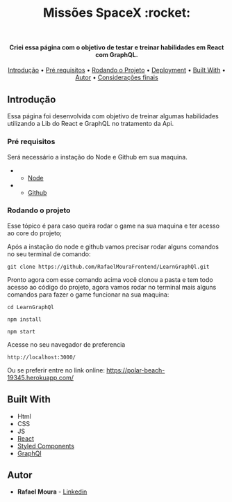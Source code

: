 <h1 align="center">
  Missões SpaceX :rocket:
  <br>
  <br>
</h1>

<h4 align="center">Criei essa página com o objetivo de testar e treinar habilidades em React com GraphQL.</h4>


<p align="center">
  <a href="#Introdução">Introdução</a> •
  <a href="#Pré-requisitos">Pré requisitos</a> •
  <a href="#Rodando-o-projeto">Rodando o Projeto</a> •
  <a href="#Deployment">Deployment</a> •
  <a href="#Built-With">Built With</a> •
  <a href="#Autor">Autor</a> •
  <a href="#Considerações-finais">Considerações finais</a>
</p>



## Introdução

Essa página foi desenvolvida com objetivo de treinar algumas habilidades utilizando a Lib do React e GraphQL no tratamento da Api.

### Pré requisitos

Será necessário a instação do Node e Github em sua maquina.

- * [Node](https://nodejs.org/en/) 

- * [Github](https://help.github.com/en/desktop/getting-started-with-github-desktop/installing-github-desktop) 

### Rodando o projeto

Esse tópico é para caso queira rodar o game na sua maquina e ter acesso ao core do projeto;

Após a instação do node e github vamos precisar rodar alguns comandos no seu terminal de comando:

```
git clone https://github.com/RafaelMouraFrontend/LearnGraphQl.git
```

Pronto agora com esse comando acima você clonou a pasta e tem todo acesso ao código do projeto, agora vamos rodar no terminal mais alguns comandos para fazer o game funcionar na sua maquina:
```
cd LearnGraphQl
```
```
npm install
```
```
npm start
```

Acesse no seu navegador de preferencia
```
http://localhost:3000/
```

Ou se preferir entre no link online:
https://polar-beach-19345.herokuapp.com/

## Built With
* Html
* CSS
* JS
* [React](hhttps://reactjs.org/) 
* [Styled Components](https://www.styled-components.com/) 
* [GraphQl](https://graphql.org/) 


## Autor

* **Rafael Moura** - [Linkedin](https://www.linkedin.com/in/rafaelmouradev/)
